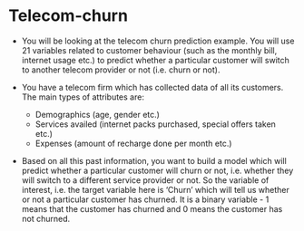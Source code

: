 # Telecom-churn
- You will be looking at the telecom churn prediction example. You will use 21 variables related to customer behaviour (such as the monthly bill, internet usage etc.) to predict whether a particular customer will switch to another telecom provider or not (i.e. churn or not).

- You have a telecom firm which has collected data of all its customers. The main types of attributes are:

    - Demographics (age, gender etc.)
    - Services availed (internet packs purchased, special offers taken etc.)
    - Expenses (amount of recharge done per month etc.)
 

- Based on all this past information, you want to build a model which will predict whether a particular customer will churn or not, i.e. whether they will switch to a different service provider or not. So the variable of interest, i.e. the target variable here is ‘Churn’ which will tell us whether or not a particular customer has churned. It is a binary variable - 1 means that the customer has churned and 0 means the customer has not churned.
